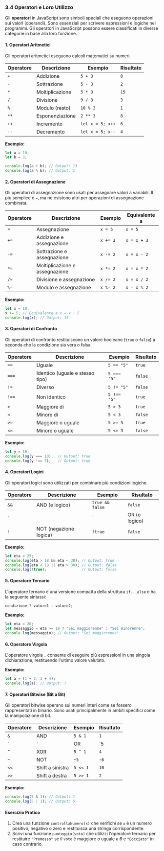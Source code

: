 ### 3.4 Operatori e Loro Utilizzo

Gli **operatori** in JavaScript sono simboli speciali che eseguono operazioni sui valori (operandi). Sono essenziali per scrivere espressioni e logiche nei programmi. Gli operatori in JavaScript possono essere classificati in diverse categorie in base alla loro funzione.

#### 1. Operatori Aritmetici

Gli operatori aritmetici eseguono calcoli matematici su numeri.

| Operatore | Descrizione        | Esempio       | Risultato        |
|-----------|---------------------|---------------|------------------|
| `+`       | Addizione          | `5 + 3`      | `8`              |
| `-`       | Sottrazione        | `5 - 3`      | `2`              |
| `*`       | Moltiplicazione    | `5 * 3`      | `15`             |
| `/`       | Divisione          | `9 / 3`      | `3`              |
| `%`       | Modulo (resto)     | `10 % 3`     | `1`              |
| `**`      | Esponenziazione    | `2 ** 3`     | `8`              |
| `++`      | Incremento         | `let x = 5; x++` | `6`          |
| `--`      | Decremento         | `let x = 5; x--` | `4`          |

**Esempio:**
```javascript
let a = 10;
let b = 3;

console.log(a + b); // Output: 13
console.log(a % b); // Output: 1
```

#### 2. Operatori di Assegnazione

Gli operatori di assegnazione sono usati per assegnare valori a variabili. Il più semplice è `=`, ma ne esistono altri per operazioni di assegnazione combinata.

| Operatore | Descrizione            | Esempio       | Equivalente a   |
|-----------|-------------------------|---------------|-----------------|
| `=`       | Assegnazione            | `x = 5`      | `x = 5`        |
| `+=`      | Addizione e assegnazione| `x += 3`     | `x = x + 3`    |
| `-=`      | Sottrazione e assegnazione| `x -= 2`   | `x = x - 2`    |
| `*=`      | Moltiplicazione e assegnazione| `x *= 2` | `x = x * 2`    |
| `/=`      | Divisione e assegnazione| `x /= 2`     | `x = x / 2`    |
| `%=`      | Modulo e assegnazione   | `x %= 2`     | `x = x % 2`    |

**Esempio:**
```javascript
let x = 10;
x += 5; // Equivalente a x = x + 5
console.log(x); // Output: 15
```

#### 3. Operatori di Confronto

Gli operatori di confronto restituiscono un valore booleano (`true` o `false`) a seconda che la condizione sia vera o falsa.

| Operatore | Descrizione                    | Esempio      | Risultato        |
|-----------|--------------------------------|--------------|------------------|
| `==`      | Uguale                         | `5 == "5"`   | `true`           |
| `===`     | Identico (uguale e stesso tipo)| `5 === "5"`  | `false`          |
| `!=`      | Diverso                        | `5 != "5"`   | `false`          |
| `!==`     | Non identico                   | `5 !== "5"`  | `true`           |
| `>`       | Maggiore di                    | `5 > 3`      | `true`           |
| `<`       | Minore di                      | `5 < 3`      | `false`          |
| `>=`      | Maggiore o uguale              | `5 >= 5`     | `true`           |
| `<=`      | Minore o uguale                | `5 <= 3`     | `false`          |

**Esempio:**
```javascript
let y = 10;
console.log(y === 10);  // Output: true
console.log(y !== 5);   // Output: true
```

#### 4. Operatori Logici

Gli operatori logici sono utilizzati per combinare più condizioni logiche.

| Operatore | Descrizione                  | Esempio             | Risultato         |
|-----------|-------------------------------|---------------------|-------------------|
| `&&`      | AND (e logico)                | `true && false`    | `false`           |
| `||`      | OR (o logico)                 | `true || false`    | `true`            |
| `!`       | NOT (negazione logica)        | `!true`            | `false`           |

**Esempio:**
```javascript
let eta = 25;
console.log(eta > 18 && eta < 30); // Output: true
console.log(eta < 18 || eta > 30); // Output: false
console.log(!true);                // Output: false
```

#### 5. Operatore Ternario

L'operatore ternario è una versione compatta della struttura `if...else` e ha la seguente sintassi:
```javascript
condizione ? valore1 : valore2;
```

**Esempio:**
```javascript
let eta = 20;
let messaggio = eta >= 18 ? "Sei maggiorenne" : "Sei minorenne";
console.log(messaggio); // Output: "Sei maggiorenne"
```

#### 6. Operatore Virgola

L'operatore virgola `,` consente di eseguire più espressioni in una singola dichiarazione, restituendo l'ultimo valore valutato.

**Esempio:**
```javascript
let a = (1 + 2, 3 + 4);
console.log(a); // Output: 7
```

#### 7. Operatori Bitwise (Bit a Bit)

Gli operatori bitwise operano sui numeri interi come se fossero rappresentati in binario. Sono usati principalmente in ambiti specifici come la manipolazione di bit.

| Operatore | Descrizione         | Esempio      | Risultato         |
|-----------|----------------------|--------------|-------------------|
| `&`       | AND                 | `5 & 1`      | `1`               |
| `|`       | OR                  | `5 | 1`      | `5`               |
| `^`       | XOR                 | `5 ^ 1`      | `4`               |
| `~`       | NOT                 | `~5`         | `-6`              |
| `<<`      | Shift a sinistra    | `5 << 1`     | `10`              |
| `>>`      | Shift a destra      | `5 >> 1`     | `2`               |

**Esempio:**
```javascript
console.log(5 & 1); // Output: 1
console.log(5 | 1); // Output: 5
```

#### Esercizio Pratico

1. Crea una funzione `controllaNumero(x)` che verifichi se `x` è un numero positivo, negativo o zero e restituisca una stringa corrispondente.
2. Scrivi una funzione `punteggio(voto)` che utilizzi l'operatore ternario per restituire `"Promosso"` se il `voto` è maggiore o uguale a 6 e `"Bocciato"` in caso contrario.